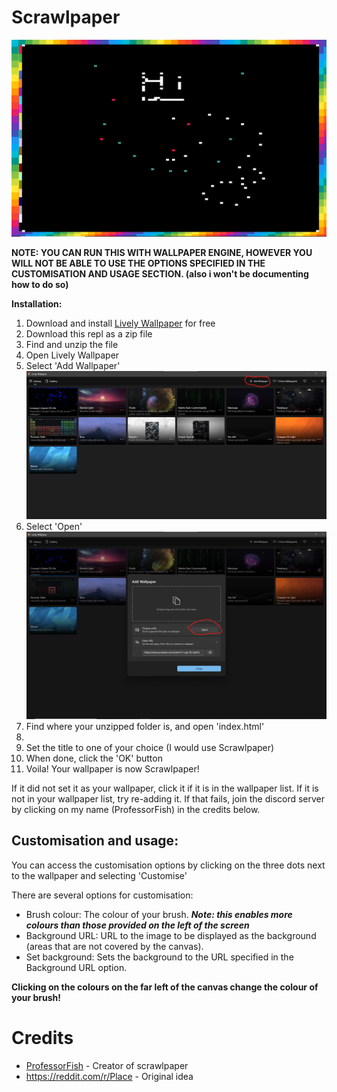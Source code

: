 # Scrawlpaper

![Example Background](./example.png)


**NOTE: YOU CAN RUN THIS WITH WALLPAPER ENGINE, HOWEVER YOU WILL NOT BE ABLE TO USE THE OPTIONS SPECIFIED IN THE CUSTOMISATION AND USAGE SECTION. (also i won't be documenting how to do so)**

**Installation:**

1. Download and install [Lively Wallpaper](https://www.rocksdanister.com/lively/) for free
2. Download this repl as a zip file
3. Find and unzip the file
4. Open Lively Wallpaper
5. Select 'Add Wallpaper'
![Where Add Wallpaper is](image.png)
6. Select 'Open'
![Where open is](image_2.png)
7. Find where your unzipped folder is, and open 'index.html'
8. 
9. Set the title to one of your choice (I would use Scrawlpaper)
10. When done, click the 'OK' button
11. Voila! Your wallpaper is now Scrawlpaper!

If it did not set it as your wallpaper, click it if it is in the wallpaper list. If it is not in your wallpaper list, try re-adding it. If that fails, join the discord server by clicking on my name (ProfessorFish) in the credits below.

**Customisation and usage:**
-
You can access the customisation options by clicking on the three dots next to the wallpaper and selecting 'Customise'

There are several options for customisation:

- Brush colour: The colour of your brush. ***Note: this enables more colours than those provided on the left of the screen***
- Background URL: URL to the image to be displayed as the background (areas that are not covered by the canvas).
- Set background: Sets the background to the URL specified in the Background URL option.

**Clicking on the colours on the far left of the canvas change the colour of your brush!**

# Credits

- [ProfessorFish](https://discord.gg/u9gFdnu) - Creator of scrawlpaper
- https://reddit.com/r/Place - Original idea
